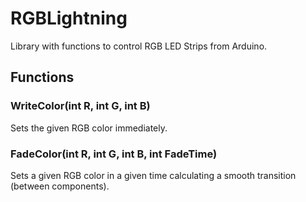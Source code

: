 # RGBLightning
Library with functions to control RGB LED Strips from Arduino.

## Functions
### WriteColor(int R, int G, int B)
Sets the given RGB color immediately.

### FadeColor(int R, int G, int B, int FadeTime)
Sets a given RGB color in a given time calculating a smooth transition (between components).
